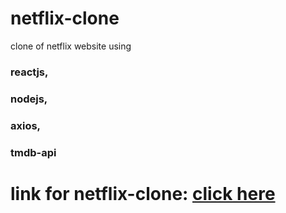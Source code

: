 # netflix-clone
clone of netflix website using 
### reactjs, 
### nodejs,
### axios,
### tmdb-api

# link for netflix-clone: [click here](https://6488e931304b69279e07e8ab--serene-lokum-9d932d.netlify.app/)
